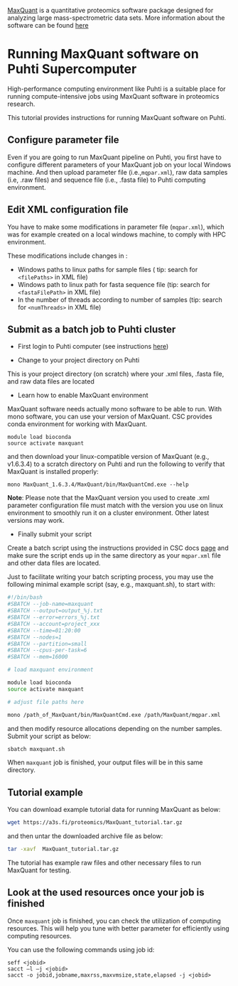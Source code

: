 [MaxQuant](https://maxquant.org/) is a quantitative proteomics software package designed for analyzing large mass-spectrometric data sets. More information about the software can be found [here](http://coxdocs.org/doku.php?id=maxquant:start)

# Running MaxQuant software on Puhti Supercomputer

High-performance computing environment like Puhti is a suitable place for running compute-intensive jobs using MaxQuant software in proteomics research. 

This tutorial provides instructions for running MaxQuant software on Puhti.

## Configure parameter file

Even if you are going to run  MaxQuant pipeline on Puhti, you first have to configure different parameters of your MaxQuant job on your local Windows machine. And then upload parameter file (i.e.,`mqpar.xml`), raw data samples (i.e, .raw files) and sequence file (i.e., .fasta file) to Puhti computing environment.

## Edit XML configuration file

You have to make some modifications in parameter file (`mqpar.xml`), which was for example created on a local windows machine, to comply with HPC environment.

These modifications include changes in :
  - Windows paths to linux paths for sample files ( tip: search for `<filePaths>` in XML file) 
  - Windows path to linux path for fasta sequence file  (tip: search for `<fastaFilePath>` in XML file)
  - In the number of threads according to number of samples (tip: search for  `<numThreads>` in XML file)

## Submit as a batch job to Puhti cluster

- First login to Puhti computer (see instructions [here](https://docs.csc.fi/computing/connecting/))

- Change to your project directory on Puhti

 This is your project directory (on scratch) where your .xml files, .fasta file, and raw data files are located

- Learn how to enable MaxQuant environment 

MaxQuant software needs actually mono software to be able to run. With mono software, you can use your version of MaxQuant. CSC provides conda environment for working with MaxQuant.

```
module load bioconda
source activate maxquant
```
and then download your linux-compatible version of MaxQuant (e.g., v1.6.3.4) to a scratch directory on Puhti and run the following to verify that MaxQuant is installed properly:

```
mono MaxQuant_1.6.3.4/MaxQuant/bin/MaxQuantCmd.exe --help
```

**Note**: Please note that the MaxQuant version you used to create .xml parameter configuration file must match with the version you use on linux environment to smoothly run it on a cluster environment. Other latest versions may work.


 - Finally submit your script

Create a batch script using the instructions provided in CSC docs [page](https://docs.csc.fi/computing/running/creating-job-scripts-puhti/) and make sure the script ends up in the same directory as your `mqpar.xml` file and other data files are located.

Just to facilitate writing your batch scripting process, you may use the following  minimal example script (say, e.g., maxquant.sh), to start with: 

```bash
#!/bin/bash
#SBATCH --job-name=maxquant
#SBATCH --output=output_%j.txt
#SBATCH --error=errors_%j.txt
#SBATCH --account=project_xxx
#SBATCH --time=01:20:00
#SBATCH --nodes=1
#SBATCH --partition=small
#SBATCH --cpus-per-task=6
#SBATCH --mem=16000

# load maxquant environment

module load bioconda
source activate maxquant

# adjust file paths here

mono /path_of_MaxQuant/bin/MaxQuantCmd.exe /path/MaxQuant/mqpar.xml

```
and then modify resource allocations depending on the number samples. Submit your script as below:

```bash
sbatch maxquant.sh
```

When `maxquant` job is finished, your output files will be in this same directory.

## Tutorial example

You can download example tutorial data for running MaxQuant as below:

```bash
wget https://a3s.fi/proteomics/MaxQuant_tutorial.tar.gz
```
and then untar the downloaded archive file as below:
```bash
tar -xavf  MaxQuant_tutorial.tar.gz
```

The tutorial has example raw files and other necessary files to run MaxQuant for testing.


## Look at the used resources once your job is finished

Once `maxquant` job is finished, you can check the utilization of computing resources. This will help you tune with better parameter for efficiently using computing resources.

You can use the following commands using job id:
```
seff <jobid>
sacct –l –j <jobid>
sacct -o jobid,jobname,maxrss,maxvmsize,state,elapsed -j <jobid>

```
